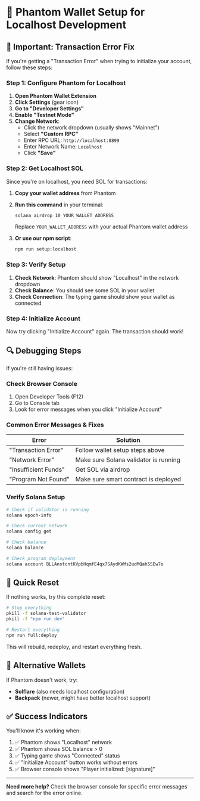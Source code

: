 # 🔧 Phantom Wallet Setup for Localhost Development

## 🚨 **Important: Transaction Error Fix**

If you're getting a "Transaction Error" when trying to initialize your account, follow these steps:

### **Step 1: Configure Phantom for Localhost**

1. **Open Phantom Wallet Extension**
2. **Click Settings** (gear icon)
3. **Go to "Developer Settings"**
4. **Enable "Testnet Mode"**
5. **Change Network**:
   - Click the network dropdown (usually shows "Mainnet")
   - Select **"Custom RPC"**
   - Enter RPC URL: `http://localhost:8899`
   - Enter Network Name: `Localhost`
   - Click **"Save"**

### **Step 2: Get Localhost SOL**

Since you're on localhost, you need SOL for transactions:

1. **Copy your wallet address** from Phantom
2. **Run this command** in your terminal:
   ```bash
   solana airdrop 10 YOUR_WALLET_ADDRESS
   ```
   Replace `YOUR_WALLET_ADDRESS` with your actual Phantom wallet address

3. **Or use our npm script**:
   ```bash
   npm run setup:localhost
   ```

### **Step 3: Verify Setup**

1. **Check Network**: Phantom should show "Localhost" in the network dropdown
2. **Check Balance**: You should see some SOL in your wallet
3. **Check Connection**: The typing game should show your wallet as connected

### **Step 4: Initialize Account**

Now try clicking "Initialize Account" again. The transaction should work!

## 🔍 **Debugging Steps**

If you're still having issues:

### **Check Browser Console**
1. Open Developer Tools (F12)
2. Go to Console tab
3. Look for error messages when you click "Initialize Account"

### **Common Error Messages & Fixes**

| Error | Solution |
|-------|----------|
| "Transaction Error" | Follow wallet setup steps above |
| "Network Error" | Make sure Solana validator is running |
| "Insufficient Funds" | Get SOL via airdrop |
| "Program Not Found" | Make sure smart contract is deployed |

### **Verify Solana Setup**
```bash
# Check if validator is running
solana epoch-info

# Check current network
solana config get

# Check balance
solana balance

# Check program deployment
solana account BLLAnstcntKVpbHqmfE4qx7SAydKWMs2udMQah5SEw7o
```

## 🎯 **Quick Reset**

If nothing works, try this complete reset:

```bash
# Stop everything
pkill -f solana-test-validator
pkill -f "npm run dev"

# Restart everything
npm run full:deploy
```

This will rebuild, redeploy, and restart everything fresh.

## 📱 **Alternative Wallets**

If Phantom doesn't work, try:
- **Solflare** (also needs localhost configuration)
- **Backpack** (newer, might have better localhost support)

## ✅ **Success Indicators**

You'll know it's working when:
1. ✅ Phantom shows "Localhost" network
2. ✅ Phantom shows SOL balance > 0
3. ✅ Typing game shows "Connected" status
4. ✅ "Initialize Account" button works without errors
5. ✅ Browser console shows "Player initialized: [signature]"

---

**Need more help?** Check the browser console for specific error messages and search for the error online.